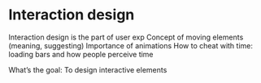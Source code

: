 # Interaction design

Interaction design is the part of user exp Concept of moving elements (meaning, suggesting) Importance of animations How to cheat with time: loading bars and how people perceive time

What’s the goal: To design interactive elements